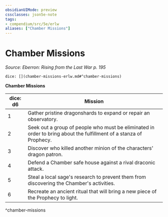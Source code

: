```yaml
---
obsidianUIMode: preview
cssclasses: json5e-note
tags:
- compendium/src/5e/erlw
aliases: ["Chamber Missions"]
---
```

# Chamber Missions
*Source: Eberron: Rising from the Last War p. 195* 

`dice: [](chamber-missions-erlw.md#^chamber-missions)`

**Chamber Missions**

| dice: d6 | Mission |
|----------|---------|
| 1 | Gather pristine dragonshards to expand or repair an observatory. |
| 2 | Seek out a group of people who must be eliminated in order to bring about the fulfillment of a stanza of Prophecy. |
| 3 | Discover who killed another minion of the characters' dragon patron. |
| 4 | Defend a Chamber safe house against a rival draconic attack. |
| 5 | Steal a local sage's research to prevent them from discovering the Chamber's activities. |
| 6 | Recreate an ancient ritual that will bring a new piece of the Prophecy to light. |
^chamber-missions